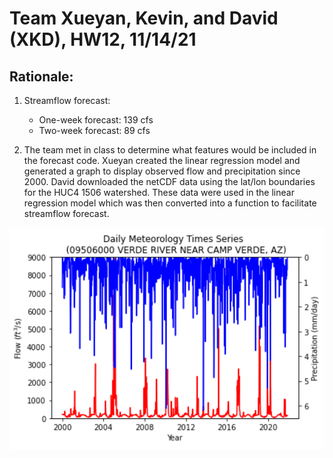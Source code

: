 # Team Xueyan, Kevin, and David (XKD), HW12, 11/14/21

## Rationale:
1. Streamflow forecast:
   - One-week forecast: 139 cfs
   - Two-week forecast: 89 cfs
  
2. The team met in class to determine what features would be included in the forecast code. Xueyan created the linear regression model and generated a graph to display observed flow and precipitation since 2000. David downloaded the netCDF data using the lat/lon boundaries for the HUC4 1506 watershed. These data were used in the linear regression model which was then converted into a function to facilitate streamflow forecast.

![picture 1](../../images/21bddea103d7b9099eeaeb365cf9f660fdf91fbc9df7b4543d17d7cefb5c88df.png)  


